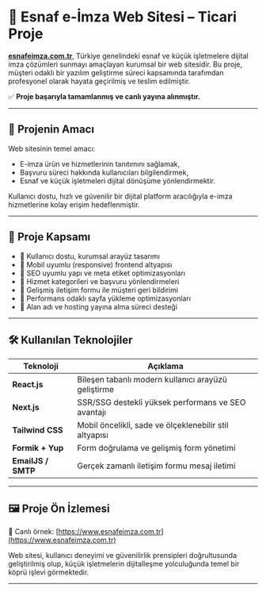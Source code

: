 # 🧾 Esnaf e-İmza Web Sitesi – Ticari Proje

**[esnafeimza.com.tr](https://www.esnafeimza.com.tr)**, Türkiye genelindeki esnaf ve küçük işletmelere dijital imza çözümleri sunmayı amaçlayan kurumsal bir web sitesidir. Bu proje, müşteri odaklı bir yazılım geliştirme süreci kapsamında tarafımdan profesyonel olarak hayata geçirilmiş ve teslim edilmiştir.

✅ **Proje başarıyla tamamlanmış ve canlı yayına alınmıştır.**

---

## 🎯 Projenin Amacı

Web sitesinin temel amacı:
- E-imza ürün ve hizmetlerinin tanıtımını sağlamak,
- Başvuru süreci hakkında kullanıcıları bilgilendirmek,
- Esnaf ve küçük işletmeleri dijital dönüşüme yönlendirmektir.

Kullanıcı dostu, hızlı ve güvenilir bir dijital platform aracılığıyla e-imza hizmetlerine kolay erişim hedeflenmiştir.

---

## 🧩 Proje Kapsamı

- 🔹 Kullanıcı dostu, kurumsal arayüz tasarımı
- 🔹 Mobil uyumlu (responsive) frontend altyapısı
- 🔹 SEO uyumlu yapı ve meta etiket optimizasyonları
- 🔹 Hizmet kategorileri ve başvuru yönlendirmeleri
- 🔹 Gelişmiş iletişim formu ile müşteri geri bildirimi
- 🔹 Performans odaklı sayfa yükleme optimizasyonları
- 🔹 Alan adı ve hosting yayına alma süreci desteği

---

## 🛠️ Kullanılan Teknolojiler

| Teknoloji | Açıklama |
|----------|----------|
| **React.js** | Bileşen tabanlı modern kullanıcı arayüzü geliştirme |
| **Next.js** | SSR/SSG destekli yüksek performans ve SEO avantajı |
| **Tailwind CSS** | Mobil öncelikli, sade ve ölçeklenebilir stil altyapısı |
| **Formik + Yup** | Form doğrulama ve gelişmiş form yönetimi |
| **EmailJS / SMTP** | Gerçek zamanlı iletişim formu mesaj iletimi |

---

## 🖼️ Proje Ön İzlemesi

🔗 Canlı örnek: [https://www.esnafeimza.com.tr](https://www.esnafeimza.com.tr)

Web sitesi, kullanıcı deneyimi ve güvenilirlik prensipleri doğrultusunda geliştirilmiş olup, küçük işletmelerin dijitalleşme yolculuğunda temel bir köprü işlevi görmektedir.

---

